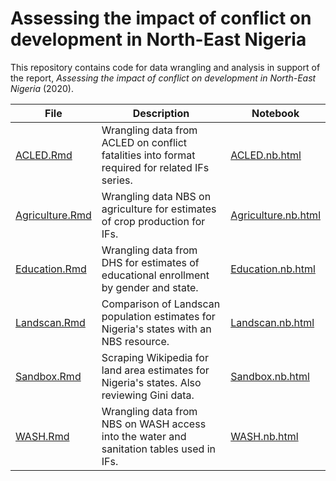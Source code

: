 # Assessing the impact of conflict on development in North-East Nigeria
This repository contains code for data wrangling and analysis in support of the report, *Assessing the impact of conflict on development in North-East Nigeria* (2020).

| File | Description | Notebook
| ------------- | ------------- | ------------- |
| [ACLED.Rmd](ACLED.Rmd) | Wrangling data from ACLED on conflict fatalities into format required for related IFs series. | [ACLED.nb.html](ACLED.nb.html)  | 
| [Agriculture.Rmd](Exploration.Rmd) | Wrangling data NBS on agriculture for estimates of crop production for IFs. | [Agriculture.nb.html](Exploration.nb.html) | 
| [Education.Rmd](Education.nb.html) | Wrangling data from DHS for estimates of educational enrollment by gender and state. | [Education.nb.html](Education.nb.html) | 
| [Landscan.Rmd](Landscan.Rmd) | Comparison of Landscan population estimates for Nigeria's states with an NBS resource. | [Landscan.nb.html](Landscan.nb.html) | 
| [Sandbox.Rmd](Sandbox.Rmd) | Scraping Wikipedia for land area estimates for Nigeria's states. Also reviewing Gini data. | [Sandbox.nb.html](Sandbox.nb.html) | 
| [WASH.Rmd](WASH.Rmd) | Wrangling data from NBS on WASH access into the water and sanitation tables used in IFs. | [WASH.nb.html](WASH.nb.html) | 
